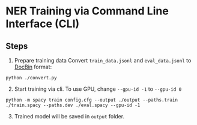 # NER Training via Command Line Interface (CLI)
## Steps
1. Prepare training data
Convert `train_data.jsonl` and `eval_data.jsonl` to [DocBin](https://spacy.io/api/docbin) format:

```
python ./convert.py
```

2. Start training via cli.  To use GPU, change `--gpu-id -1` to `--gpu-id 0`

```
python -m spacy train config.cfg --output ./output --paths.train ./train.spacy --paths.dev ./eval.spacy --gpu-id -1
```

3. Trained model will be saved in `output` folder.